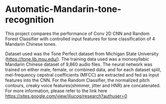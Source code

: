 # Automatic-Mandarin-tone-recognition
This project compares the performance of Conv 2D CNN and Random Forest Classifier with controlled input features for tone classification of 4 Mandarin Chinese tones.

Dataset used was the Tone Perfect dataset from Michigan State University (https://tone.lib.msu.edu/). The training data used was a monosyllabic Mandarin Chinese dataset of 9,860 audio files. The neural network was trained on either male, female, or combined data, and for each dataset split, mel-frequency cepstral coefficients (MFCC) are extracted and fed as input features into the CNN. For the Random Classifier, the normalized pitch contours, creaky voice features(shimmer, jitter and HNR) are concatenated. 
For more information, please refer to the link here https://sites.google.com/view/jliucog/research?authuser=0
